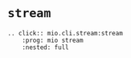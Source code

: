# `stream`

```{eval-rst}
.. click:: mio.cli.stream:stream
    :prog: mio stream
    :nested: full
```